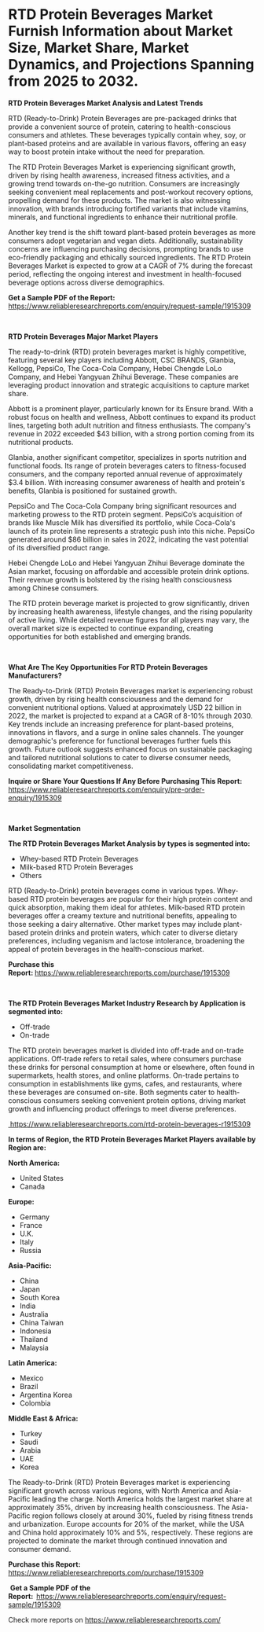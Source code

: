 <p><h1>RTD Protein Beverages Market Furnish Information about Market Size, Market Share, Market Dynamics, and Projections Spanning from 2025 to 2032.</h1></p><p><strong>RTD Protein Beverages Market Analysis and Latest Trends</strong></p>
<p><p>RTD (Ready-to-Drink) Protein Beverages are pre-packaged drinks that provide a convenient source of protein, catering to health-conscious consumers and athletes. These beverages typically contain whey, soy, or plant-based proteins and are available in various flavors, offering an easy way to boost protein intake without the need for preparation.</p><p>The RTD Protein Beverages Market is experiencing significant growth, driven by rising health awareness, increased fitness activities, and a growing trend towards on-the-go nutrition. Consumers are increasingly seeking convenient meal replacements and post-workout recovery options, propelling demand for these products. The market is also witnessing innovation, with brands introducing fortified variants that include vitamins, minerals, and functional ingredients to enhance their nutritional profile.</p><p>Another key trend is the shift toward plant-based protein beverages as more consumers adopt vegetarian and vegan diets. Additionally, sustainability concerns are influencing purchasing decisions, prompting brands to use eco-friendly packaging and ethically sourced ingredients. The RTD Protein Beverages Market is expected to grow at a CAGR of 7% during the forecast period, reflecting the ongoing interest and investment in health-focused beverage options across diverse demographics.</p></p>
<p><strong>Get a Sample PDF of the Report:&nbsp;</strong> <a href="https://www.reliableresearchreports.com/enquiry/request-sample/1915309?utm_campaign=1950&utm_medium=2&utm_source=Github&utm_content=ia&utm_term=14022025&utm_id=rtd-protein-beverages">https://www.reliableresearchreports.com/enquiry/request-sample/1915309</a></p>
<p>&nbsp;</p>
<p><strong>RTD Protein Beverages Major Market Players</strong></p>
<p><p>The ready-to-drink (RTD) protein beverages market is highly competitive, featuring several key players including Abbott, CSC BRANDS, Glanbia, Kellogg, PepsiCo, The Coca-Cola Company, Hebei Chengde LoLo Company, and Hebei Yangyuan Zhihui Beverage. These companies are leveraging product innovation and strategic acquisitions to capture market share.</p><p>Abbott is a prominent player, particularly known for its Ensure brand. With a robust focus on health and wellness, Abbott continues to expand its product lines, targeting both adult nutrition and fitness enthusiasts. The company's revenue in 2022 exceeded $43 billion, with a strong portion coming from its nutritional products.</p><p>Glanbia, another significant competitor, specializes in sports nutrition and functional foods. Its range of protein beverages caters to fitness-focused consumers, and the company reported annual revenue of approximately $3.4 billion. With increasing consumer awareness of health and protein's benefits, Glanbia is positioned for sustained growth.</p><p>PepsiCo and The Coca-Cola Company bring significant resources and marketing prowess to the RTD protein segment. PepsiCo’s acquisition of brands like Muscle Milk has diversified its portfolio, while Coca-Cola's launch of its protein line represents a strategic push into this niche. PepsiCo generated around $86 billion in sales in 2022, indicating the vast potential of its diversified product range.</p><p>Hebei Chengde LoLo and Hebei Yangyuan Zhihui Beverage dominate the Asian market, focusing on affordable and accessible protein drink options. Their revenue growth is bolstered by the rising health consciousness among Chinese consumers.</p><p>The RTD protein beverage market is projected to grow significantly, driven by increasing health awareness, lifestyle changes, and the rising popularity of active living. While detailed revenue figures for all players may vary, the overall market size is expected to continue expanding, creating opportunities for both established and emerging brands.</p></p>
<p>&nbsp;</p>
<p><strong>What Are The Key Opportunities For RTD Protein Beverages Manufacturers?</strong></p>
<p><p>The Ready-to-Drink (RTD) Protein Beverages market is experiencing robust growth, driven by rising health consciousness and the demand for convenient nutritional options. Valued at approximately USD 22 billion in 2022, the market is projected to expand at a CAGR of 8-10% through 2030. Key trends include an increasing preference for plant-based proteins, innovations in flavors, and a surge in online sales channels. The younger demographic's preference for functional beverages further fuels this growth. Future outlook suggests enhanced focus on sustainable packaging and tailored nutritional solutions to cater to diverse consumer needs, consolidating market competitiveness.</p></p>
<p><strong>Inquire or Share Your Questions If Any Before Purchasing This Report:</strong> <a href="https://www.reliableresearchreports.com/enquiry/pre-order-enquiry/1915309?utm_campaign=1950&utm_medium=2&utm_source=Github&utm_content=ia&utm_term=14022025&utm_id=rtd-protein-beverages">https://www.reliableresearchreports.com/enquiry/pre-order-enquiry/1915309</a></p>
<p>&nbsp;</p>
<p><strong>Market Segmentation</strong></p>
<p><strong>The RTD Protein Beverages Market Analysis by types is segmented into:</strong></p>
<p><ul><li>Whey-based RTD Protein Beverages</li><li>Milk-based RTD Protein Beverages</li><li>Others</li></ul></p>
<p><p>RTD (Ready-to-Drink) protein beverages come in various types. Whey-based RTD protein beverages are popular for their high protein content and quick absorption, making them ideal for athletes. Milk-based RTD protein beverages offer a creamy texture and nutritional benefits, appealing to those seeking a dairy alternative. Other market types may include plant-based protein drinks and protein waters, which cater to diverse dietary preferences, including veganism and lactose intolerance, broadening the appeal of protein beverages in the health-conscious market.</p></p>
<p><strong>Purchase this Report:&nbsp;</strong><a href="https://www.reliableresearchreports.com/purchase/1915309?utm_campaign=1950&utm_medium=2&utm_source=Github&utm_content=ia&utm_term=14022025&utm_id=rtd-protein-beverages">https://www.reliableresearchreports.com/purchase/1915309</a></p>
<p>&nbsp;</p>
<p><strong>The RTD Protein Beverages Market Industry Research by Application is segmented into:</strong></p>
<p><ul><li>Off-trade</li><li>On-trade</li></ul></p>
<p><p>The RTD protein beverages market is divided into off-trade and on-trade applications. Off-trade refers to retail sales, where consumers purchase these drinks for personal consumption at home or elsewhere, often found in supermarkets, health stores, and online platforms. On-trade pertains to consumption in establishments like gyms, cafes, and restaurants, where these beverages are consumed on-site. Both segments cater to health-conscious consumers seeking convenient protein options, driving market growth and influencing product offerings to meet diverse preferences.</p></p>
<p><a href="https://www.reliableresearchreports.com/rtd-protein-beverages-r1915309?utm_campaign=1950&utm_medium=2&utm_source=Github&utm_content=ia&utm_term=14022025&utm_id=rtd-protein-beverages">&nbsp;https://www.reliableresearchreports.com/rtd-protein-beverages-r1915309</a></p>
<p><strong>In terms of Region, the RTD Protein Beverages Market Players available by Region are:</strong></p>
<p>
    <p> <strong> North America: </strong>
        <ul>
            <li>United States</li>
            <li>Canada</li>
        </ul>
        </p> 
    <p> <strong> Europe: </strong>
        <ul>
            <li>Germany</li>
            <li>France</li>
            <li>U.K.</li>
            <li>Italy</li>
            <li>Russia</li>
        </ul>
        </p> 
    <p> <strong> Asia-Pacific: </strong>
        <ul>
            <li>China</li>
            <li>Japan</li>
            <li>South Korea</li>
            <li>India</li>
            <li>Australia</li>
            <li>China Taiwan</li>
            <li>Indonesia</li>
            <li>Thailand</li>
            <li>Malaysia</li>
        </ul>
        </p> 
    <p> <strong> Latin America: </strong>
        <ul>
            <li>Mexico</li>
            <li>Brazil</li>
            <li>Argentina Korea</li>
            <li>Colombia</li>
        </ul>
        </p> 
    <p> <strong> Middle East & Africa: </strong>
        <ul>
            <li>Turkey</li>
            <li>Saudi</li>
            <li>Arabia</li>
            <li>UAE</li>
            <li>Korea</li>
        </ul>
    </p>
    </p>
<p><p>The Ready-to-Drink (RTD) Protein Beverages market is experiencing significant growth across various regions, with North America and Asia-Pacific leading the charge. North America holds the largest market share at approximately 35%, driven by increasing health consciousness. The Asia-Pacific region follows closely at around 30%, fueled by rising fitness trends and urbanization. Europe accounts for 20% of the market, while the USA and China hold approximately 10% and 5%, respectively. These regions are projected to dominate the market through continued innovation and consumer demand.</p></p>
<p><strong>Purchase this Report: </strong><a href="https://www.reliableresearchreports.com/purchase/1915309?utm_campaign=1950&utm_medium=2&utm_source=Github&utm_content=ia&utm_term=14022025&utm_id=rtd-protein-beverages">https://www.reliableresearchreports.com/purchase/1915309</a></p>
<p>&nbsp;<strong>Get a Sample PDF of the Report:&nbsp;&nbsp;</strong><a href="https://www.reliableresearchreports.com/enquiry/request-sample/1915309?utm_campaign=1950&utm_medium=2&utm_source=Github&utm_content=ia&utm_term=14022025&utm_id=rtd-protein-beverages">https://www.reliableresearchreports.com/enquiry/request-sample/1915309</a></p>
<p><strong></strong></p>
<p>Check more reports on <a href="https://www.reliableresearchreports.com/?utm_campaign=1950&utm_medium=2&utm_source=Github&utm_content=ia&utm_term=14022025&utm_id=rtd-protein-beverages">https://www.reliableresearchreports.com/</a></p>